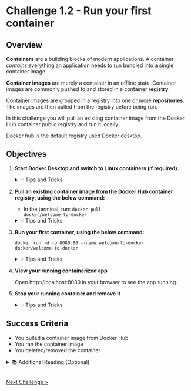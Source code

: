 # Challenge 1.2 - Run your first container

## Overview

**Containers** are a building blocks of modern applications. A container _contains_ everything an application needs to run bundled into a single container image.

**Container images** are merely a container in an offline state. Container images are commonly pushed to and stored in a container **registry**.

Container images are grouped in a registry into one or more **repositories**. The images are then pulled from the registry before being run.

In this challenge you will pull an existing container image from the Docker Hub container public registry and run it locally.

Docker hub is the default registry used Docker desktop.

## Objectives

1.  **Start Docker Desktop and switch to Linux containers (if required).**

    <details>
        <summary>💡 Tips and Tricks</summary>
        <ul>
        <li>⚠️ Make sure you log out and log back in after installing Docker Desktop</li>
        <li>If Docker Desktop doesn't start automatically, you can start Docker Desktop from the Start Menu, or run: <code>"C:\Program Files\Docker\Docker\Docker Desktop.exe"</code></li>
        <li>You don't need a docker account for this hackathon, you can <em>continue without signing in.</em></li>
        <li>You can switch to Linux Containers by right-clicking on the Docker Desktop icon in the system tray (which may be hidden) and select "Switch to Linux containers". If "Switch to Windows Containers" is displayed in the menu, you're already using Linux containers.</li>
        </ul>
        </details>

2.  **Pull an existing container image from the Docker Hub container registry, using the below command:**

    - In the terminal, run:
      <code>docker pull docker/welcome-to-docker</code>

    <details>
     <summary>💡 Tips and Tricks</summary>
     <ul>
     <li>The <code>docker pull</code> command pulls container images from a registry. If you don't specify a registry, the Docker Hub is used. 
     </li>
    <li><code>docker pull</code> is shorthand for <code>docker image pull</code>. 
     </li>
    <li>In this command, the container repository (within the registry) is <code>docker</code>, and the container image name is <code>welcome-to-docker</code>.
     </li>
    <li>A version of the image is not specified, so the latest version is pulled, so the equivalent command is <code>docker/welcome-to-docker:latest</code>.
     </li>
     </ul>
     </details>

3.  **Run your first container, using the below command:**

    <code>docker run -d -p 8080:80 --name welcome-to-docker docker/welcome-to-docker</code>

    <details>
     <summary>💡 Tips and Tricks</summary>
     <ul>
     <li>If prompted, allow Docker to access public and private networks through Defender Firewall.</li>
     <li>The <code>docker pull</code> command pulls container images from a registry. If you don't specify a registry, the Docker Hub is used. 
     </li>
    <li><code>docker pull</code> command is shorthand for <code>docker image pull</code>. 
     </li>
    <li>In this command, the container repository (within the registry) is <code>docker</code>, and the container image name is <code>welcome-to-docker</code>.
     </li>
    <li>A version of the image is not specified, so the latest version is pulled, so the equivalent command is <code>docker/welcome-to-docker:latest</code>.
     </li>
     </ul>
     </details>

4.  **View your running containerized app**

    Open http://localhost:8080 in your browser to see the app running.

5.  **Stop your running container and remove it**

    <details>
    <summary>💡 Tips and Tricks</summary>
    <ul>
    <li>You can list running containers with the command: <code>docker container list</code></li>
    </li>You can stop a running container with the command:<code>docker container stop <container id></code></li>
    </li>Or you can force remove the container with: <code>docker container remove --force <container id></code></li>
    </details>

## Success Criteria

- You pulled a container image from Docker Hub
- You ran the container image
- You deleted/removed the container

<details>
<summary>📚 Additional Reading (Optional)</summary>
<ul>
<li><a href="https://www.docker.com/resources/what-container/">What is a Container?</a></li>
<li><a href="https://docs.docker.com/engine/reference/commandline/pull/">docker pull</a></li>
</ul>
</details>
<br />

[Next Challenge >](../1.3/readme.md)
